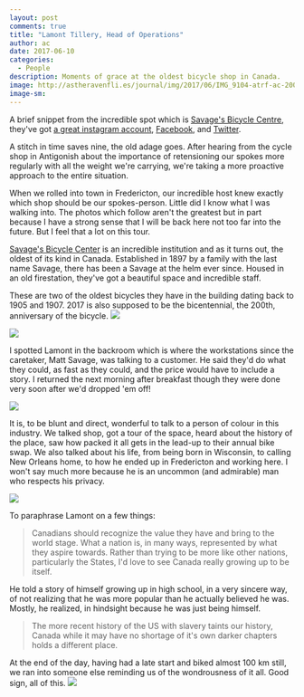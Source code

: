 ```yaml
---
layout: post
comments: true
title: "Lamont Tillery, Head of Operations"
author: ac
date: 2017-06-10
categories:
  - People
description: Moments of grace at the oldest bicycle shop in Canada.
image: http://astheravenfli.es/journal/img/2017/06/IMG_9104-atrf-ac-2000-web.jpg
image-sm:
---
```

A brief snippet from the incredible spot which is [Savage's Bicycle Centre](https://sbcoutlet.com/), they've got [a great instagram account](), [Facebook](https://www.facebook.com/SavagesBikeCentre), and [Twitter](https://twitter.com/SavagesBikeShop). 

A stitch in time saves nine, the old adage goes. After hearing from the cycle shop in Antigonish about the importance of retensioning our spokes more regularly with all the weight we're carrying, we're taking a more proactive approach to the entire situation. 

When we rolled into town in Fredericton, our incredible host knew exactly which shop should be our spokes-person. Little did I know what I was walking into. The photos which follow aren't the greatest but in part because I have a strong sense that I will be back here not too far into the future. But I feel that a lot on this tour.

[Savage's Bicycle Center](http://savages.ca) is an incredible institution and as it turns out, the oldest of its kind in Canada. Established in 1897 by a family with the last name Savage, there has been a Savage at the helm ever since. Housed in an old firestation, they've got a beautiful space and incredible staff.

These are two of the oldest bicycles they have in the building dating back to 1905 and 1907. 2017 is also supposed to be the bicentennial, the 200th, anniversary of the bicycle.
<img src="http://astheravenfli.es/journal/img/2017/06/IMG_9096-atrf-ac-2000-web.jpg">

<img src="http://astheravenfli.es/journal/img/2017/06/IMG_9097-atrf-ac-2000-web.jpg">

I spotted Lamont in the backroom which is where the workstations since the caretaker, Matt Savage, was talking to a customer. He said they'd do what they could, as fast as they could, and the price would have to include a story. I returned the next morning after breakfast though they were done very soon after we'd dropped 'em off!

<img src="http://astheravenfli.es/journal/img/2017/06/IMG_9102-atrf-ac-2000-web.jpg">

It is, to be blunt and direct, wonderful to talk to a person of colour in this industry. We talked shop, got a tour of the space, heard about the history of the place, saw how packed it all gets in the lead-up to their annual bike swap. We also talked about his life, from being born in Wisconsin, to calling New Orleans home, to how he ended up in Fredericton and working here. I won't say much more because he is an uncommon (and admirable) man who respects his privacy. 

<img src="http://astheravenfli.es/journal/img/2017/06/IMG_9106-atrf-ac-2000-web.jpg">

To paraphrase Lamont on a few things:
<blockquote>Canadians should recognize the value they have and bring to the world stage. What a nation is, in many ways, represented by what they aspire towards. Rather than trying to be more like other nations, particularly the States, I'd love to see Canada really growing up to be itself.</blockquote>

He told a story of himself growing up in high school, in a very sincere way, of not realizing that he was more popular than he actually believed he was. Mostly, he realized, in hindsight because he was just being himself. 

<blockquote>The more recent history of the US with slavery taints our history, Canada while it may have no shortage of it's own darker chapters holds a different place.</blockquote>

At the end of the day, having had a late start and biked almost 100 km still, we ran into someone else reminding us of the wondrousness of it all. Good sign, all of this. 
<img src="http://astheravenfli.es/journal/img/2017/06/IMG_9145-atrf-ac-2000-web.jpg">